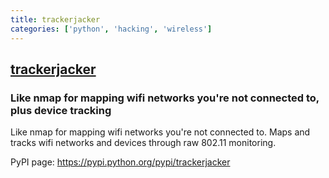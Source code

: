 ```yaml
---
title: trackerjacker
categories: ['python', 'hacking', 'wireless']
---
```

## [trackerjacker](https://github.com/calebmadrigal/trackerjacker)

### Like nmap for mapping wifi networks you're not connected to, plus device tracking


Like nmap for mapping wifi networks you're not connected to. Maps and tracks wifi networks and devices through raw 802.11 monitoring.  

PyPI page: https://pypi.python.org/pypi/trackerjacker
